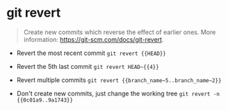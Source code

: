 # git revert
> Create new commits which reverse the effect of earlier ones.
> More information: <https://git-scm.com/docs/git-revert>.

- Revert the most recent commit
`git revert {{HEAD}}`

- Revert the 5th last commit
`git revert HEAD~{{4}}`

- Revert multiple commits
`git revert {{branch_name~5..branch_name~2}}`

- Don't create new commits, just change the working tree
`git revert -n {{0c01a9..9a1743}}`
